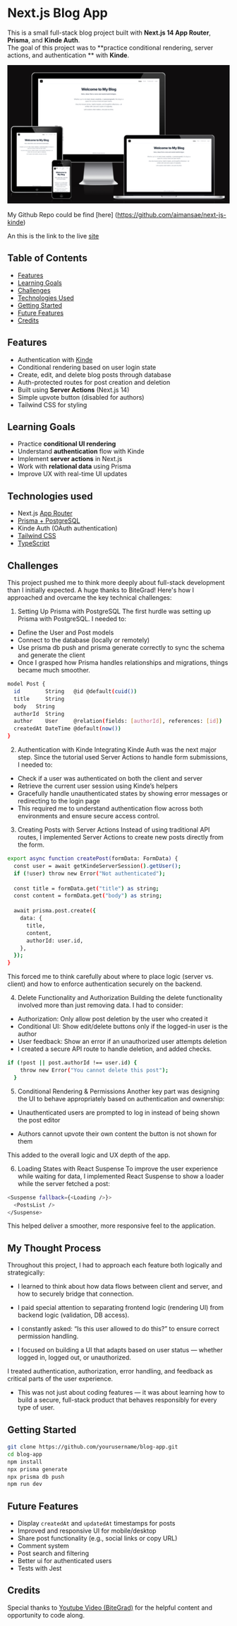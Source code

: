 # Next.js Blog App

This is a small full-stack blog project built with **Next.js 14 App Router**, **Prisma**, and **Kinde Auth**.  
The goal of this project was to **practice conditional rendering,  server actions, and authentication ** with **Kinde**.

![App Preview](./public/assets/amIResponsive.PNG)

My Github Repo could be find [here] (https://github.com/aimansae/next-js-kinde)

An this is the link to the live [site](https://next-js-kinde.vercel.app/)

## Table of Contents

- [Features](#features)
- [Learning Goals](#learning-goals)
- [Challenges](#challenges)
- [Technologies Used](#technologies-used)
- [Getting Started](#getting-started)
- [Future Features](#future-features)
- [Credits](#credits)

## Features

- Authentication with [Kinde](https://kinde.com)
- Conditional rendering based on user login state
- Create, edit, and delete blog posts through database
- Auth-protected routes for post creation and deletion
- Built using **Server Actions** (Next.js 14)
- Simple upvote button (disabled for authors)
- Tailwind CSS for styling

## Learning Goals

- Practice **conditional UI rendering**
- Understand **authentication** flow with Kinde
- Implement **server actions** in Next.js
- Work with **relational data** using Prisma
- Improve UX with real-time UI updates


## Technologies used

- Next.js [App Router](https://nextjs.org/docs/app)
- [Prisma + PostgreSQL](https://www.prisma.io/nextjs) 
- Kinde Auth (OAuth authentication)
- [Tailwind CSS](https://tailwindcss.com/docs/installation/framework-guides/nextjs)
- [TypeScript](https://nextjs.org/docs/pages/api-reference/config/typescript)


## Challenges

This project pushed me to think more deeply about full-stack development than I initially expected. A huge thanks to BiteGrad! Here's how I approached and overcame the key technical challenges:

1. Setting Up Prisma with PostgreSQL
The first hurdle was setting up Prisma with PostgreSQL. I needed to:

- Define the User and Post models
- Connect to the database (locally or remotely)
- Use prisma db push and prisma generate correctly to sync the schema and generate the client
- Once I grasped how Prisma handles relationships and migrations, things became much smoother.

```bash
model Post {
  id        String   @id @default(cuid())
  title     String
  body   String
  authorId  String
  author    User     @relation(fields: [authorId], references: [id])
  createdAt DateTime @default(now())
}
```
2. Authentication with Kinde
Integrating Kinde Auth was the next major step. Since the tutorial used Server Actions to handle form submissions, I needed to:

- Check if a user was authenticated on both the client and server
- Retrieve the current user session using Kinde’s helpers
- Gracefully handle unauthenticated states by showing error messages or redirecting to the login page
- This required me to understand authentication flow across both environments and ensure secure access control.

3. Creating Posts with Server Actions
Instead of using traditional API routes, I implemented Server Actions to create new posts directly from the form.

```bash
export async function createPost(formData: FormData) {
  const user = await getKindeServerSession().getUser();
  if (!user) throw new Error("Not authenticated");

  const title = formData.get("title") as string;
  const content = formData.get("body") as string;

  await prisma.post.create({
    data: {
      title,
      content,
      authorId: user.id,
    },
  });
}
```
This forced me to think carefully about where to place logic (server vs. client) and how to enforce authentication securely on the backend.

4. Delete Functionality and Authorization
Building the delete functionality involved more than just removing data. I had to consider:

- Authorization: Only allow post deletion by the user who created it
- Conditional UI: Show edit/delete buttons only if the logged-in user is the author
- User feedback: Show an error if an unauthorized user attempts deletion
- I created a secure API route to handle deletion, and added checks.
```bash
if (!post || post.authorId !== user.id) {
    throw new Error("You cannot delete this post");
  }
```
5. Conditional Rendering & Permissions
Another key part was designing the UI to behave appropriately based on authentication and ownership:

- Unauthenticated users are prompted to log in instead of being shown the post editor

- Authors cannot upvote their own content the button is not shown for them

This added to the overall logic and UX depth of the app.

6. Loading States with React Suspense
To improve the user experience while waiting for data, I implemented React Suspense to show a loader while the server fetched a post:

```bash
<Suspense fallback={<Loading />}>
  <PostsList />
</Suspense>

```
This helped deliver a smoother, more responsive feel to the application.

## My Thought Process
Throughout this project, I had to approach each feature both logically and strategically:

- I learned to think about how data flows between client and server, and how to securely bridge that connection.

- I paid special attention to separating frontend logic (rendering UI) from backend logic (validation, DB access).

- I constantly asked: “Is this user allowed to do this?” to ensure correct permission handling.

- I focused on building a UI that adapts based on user status — whether logged in, logged out, or unauthorized.

I treated authentication, authorization, error handling, and feedback as critical parts of the user experience.

- This was not just about coding features — it was about learning how to build a secure, full-stack product that behaves responsibly for every type of user.



## Getting Started

```bash
git clone https://github.com/yourusername/blog-app.git
cd blog-app
npm install
npx prisma generate
npx prisma db push
npm run dev
```
## Future Features

- Display `createdAt` and `updatedAt` timestamps for posts
- Improved and responsive UI for mobile/desktop
- Share post functionality (e.g., social links or copy URL)
- Comment system
- Post search and filtering
- Better ui for authenticated users 
- Tests with Jest


## Credits

Special thanks to [Youtube Video (BiteGrad)](https://www.youtube.com/watch?v=vwSlYG7hFk0) for the helpful content and opportunity to code along.

